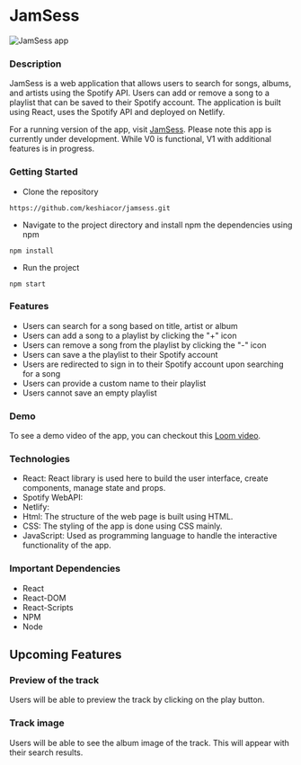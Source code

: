 # JamSess

![JamSess app](https://github.com/keshiacor/jamsess/blob/main/src/JamSess.png)

### Description

JamSess is a web application that allows users to search for songs, albums, and artists using the Spotify API. Users can add or remove a song to a playlist that can be saved to their Spotify account. The application is built using React, uses the Spotify API and deployed on Netlify.

For a running version of the app, visit [JamSess](https://jamsess.netlify.app/).
Please note this app is currently under development. While V0 is functional, V1 with additional features is in progress.

### Getting Started

- Clone the repository

```
https://github.com/keshiacor/jamsess.git
```

- Navigate to the project directory and install npm the dependencies using npm

```
npm install
```

- Run the project

```
npm start
```

### Features

- Users can search for a song based on title, artist or album
- Users can add a song to a playlist by clicking the "+" icon
- Users can remove a song from the playlist by clicking the "-" icon
- Users can save a the playlist to their Spotify account
- Users are redirected to sign in to their Spotify account upon searching for a song
- Users can provide a custom name to their playlist
- Users cannot save an empty playlist

### Demo

To see a demo video of the app, you can checkout this [Loom video](https://www.loom.com/share/660a3ee5d0e040518f003ac9469c8bdd?sid=40db050b-950b-41f8-8518-735dfe47dbdd).

### Technologies

- React: React library is used here to build the user interface, create components, manage state and props.
- Spotify WebAPI:
- Netlify:
- Html: The structure of the web page is built using HTML.
- CSS: The styling of the app is done using CSS mainly.
- JavaScript: Used as programming language to handle the interactive functionality of the app.

### Important Dependencies

- React
- React-DOM
- React-Scripts
- NPM
- Node

## Upcoming Features

### Preview of the track

Users will be able to preview the track by clicking on the play button.

### Track image

Users will be able to see the album image of the track. This will appear with their search results.
